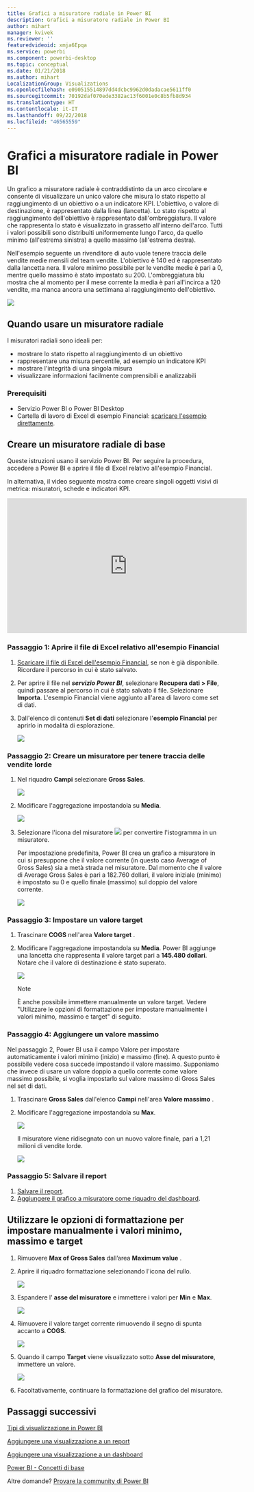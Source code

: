 ```yaml
---
title: Grafici a misuratore radiale in Power BI
description: Grafici a misuratore radiale in Power BI
author: mihart
manager: kvivek
ms.reviewer: ''
featuredvideoid: xmja6Epqa
ms.service: powerbi
ms.component: powerbi-desktop
ms.topic: conceptual
ms.date: 01/21/2018
ms.author: mihart
LocalizationGroup: Visualizations
ms.openlocfilehash: e090515514897dd4dcbc9962d0dadacae5611ff0
ms.sourcegitcommit: 70192daf070ede3382ac13f6001e0c8b5fb8d934
ms.translationtype: HT
ms.contentlocale: it-IT
ms.lasthandoff: 09/22/2018
ms.locfileid: "46565559"
---
```

# <a name="radial-gauge-charts-in-power-bi"></a>Grafici a misuratore radiale in Power BI
Un grafico a misuratore radiale è contraddistinto da un arco circolare e consente di visualizzare un unico valore che misura lo stato rispetto al raggiungimento di un obiettivo o a un indicatore KPI.  L'obiettivo, o valore di destinazione, è rappresentato dalla linea (lancetta). Lo stato rispetto al raggiungimento dell'obiettivo è rappresentato dall'ombreggiatura.  Il valore che rappresenta lo stato è visualizzato in grassetto all'interno dell'arco. Tutti i valori possibili sono distribuiti uniformemente lungo l'arco, da quello minimo (all'estrema sinistra) a quello massimo (all'estrema destra).

Nell'esempio seguente un rivenditore di auto vuole tenere traccia delle vendite medie mensili del team vendite. L'obiettivo è 140 ed è rappresentato dalla lancetta nera.  Il valore minimo possibile per le vendite medie è pari a 0, mentre quello massimo è stato impostato su 200.  L'ombreggiatura blu mostra che al momento per il mese corrente la media è pari all'incirca a 120 vendite, ma manca ancora una settimana al raggiungimento dell'obiettivo.

![](media/power-bi-visualization-radial-gauge-charts/gauge_m.png)

## <a name="when-to-use-a-radial-gauge"></a>Quando usare un misuratore radiale
I misuratori radiali sono ideali per:

* mostrare lo stato rispetto al raggiungimento di un obiettivo
* rappresentare una misura percentile, ad esempio un indicatore KPI
* mostrare l'integrità di una singola misura
* visualizzare informazioni facilmente comprensibili e analizzabili

### <a name="prerequisites"></a>Prerequisiti
 - Servizio Power BI o Power BI Desktop
 - Cartella di lavoro di Excel di esempio Financial: [scaricare l'esempio direttamente](http://go.microsoft.com/fwlink/?LinkID=521962).

## <a name="create-a-basic-radial-gauge"></a>Creare un misuratore radiale di base
Queste istruzioni usano il servizio Power BI. Per seguire la procedura, accedere a Power BI e aprire il file di Excel relativo all'esempio Financial.  

In alternativa, il video seguente mostra come creare singoli oggetti visivi di metrica: misuratori, schede e indicatori KPI.

<iframe width="560" height="315" src="https://www.youtube.com/embed/xmja6EpqaO0?list=PL1N57mwBHtN0JFoKSR0n-tBkUJHeMP2cP" frameborder="0" allowfullscreen></iframe>

### <a name="step-1-open-the-financial-sample-excel-file"></a>Passaggio 1: Aprire il file di Excel relativo all'esempio Financial
1. [Scaricare il file di Excel dell'esempio Financial](../sample-financial-download.md), se non è già disponibile. Ricordare il percorso in cui è stato salvato.

2. Per aprire il file nel ***servizio Power BI***, selezionare **Recupera dati \> File**, quindi passare al percorso in cui è stato salvato il file. Selezionare **Importa**. L'esempio Financial viene aggiunto all'area di lavoro come set di dati.

3. Dall'elenco di contenuti **Set di dati** selezionare l'**esempio Financial** per aprirlo in modalità di esplorazione.

    ![](media/power-bi-visualization-radial-gauge-charts/power-bi-dataset.png)

### <a name="step-2-create-a-gauge-to-track-gross-sales"></a>Passaggio 2: Creare un misuratore per tenere traccia delle vendite lorde
1. Nel riquadro **Campi** selezionare **Gross Sales**.
   
   ![](media/power-bi-visualization-radial-gauge-charts/grosssalesvalue_new.png)
2. Modificare l'aggregazione impostandola su **Media**.
   
   ![](media/power-bi-visualization-radial-gauge-charts/changetoaverage_new.png)
3. Selezionare l'icona del misuratore ![](media/power-bi-visualization-radial-gauge-charts/gaugeicon_new.png) per convertire l'istogramma in un misuratore.
   
   Per impostazione predefinita, Power BI crea un grafico a misuratore in cui si presuppone che il valore corrente (in questo caso Average of Gross Sales) sia a metà strada nel misuratore. Dal momento che il valore di Average Gross Sales è pari a 182.760 dollari, il valore iniziale (minimo) è impostato su 0 e quello finale (massimo) sul doppio del valore corrente.
   
   ![](media/power-bi-visualization-radial-gauge-charts/gauge_no_target.png)

### <a name="step-3-set-a-target-value"></a>Passaggio 3: Impostare un valore target
1. Trascinare **COGS** nell'area **Valore target** .
2. Modificare l'aggregazione impostandola su **Media**.
   Power BI aggiunge una lancetta che rappresenta il valore target pari a **145.480 dollari**. Notare che il valore di destinazione è stato superato.
   
   ![](media/power-bi-visualization-radial-gauge-charts/gaugeinprogress_new.png)
   
   > [!NOTE]
   > È anche possibile immettere manualmente un valore target.  Vedere "Utilizzare le opzioni di formattazione per impostare manualmente i valori minimo, massimo e target" di seguito.
   > 
   > 

### <a name="step-4-set-a-maximum-value"></a>Passaggio 4: Aggiungere un valore massimo
Nel passaggio 2, Power BI usa il campo Valore per impostare automaticamente i valori minimo (inizio) e massimo (fine).  A questo punto è possibile vedere cosa succede impostando il valore massimo.  Supponiamo che invece di usare un valore doppio a quello corrente come valore massimo possibile, si voglia impostarlo sul valore massimo di Gross Sales nel set di dati. 

1. Trascinare **Gross Sales** dall'elenco **Campi** nell'area **Valore massimo** .
2. Modificare l'aggregazione impostandola su **Max**.
   
   ![](media/power-bi-visualization-radial-gauge-charts/setmaximum_new.png)
   
   Il misuratore viene ridisegnato con un nuovo valore finale, pari a 1,21 milioni di vendite lorde.
   
   ![](media/power-bi-visualization-radial-gauge-charts/power-bi-final-gauge.png)

### <a name="step-5-save-your-report"></a>Passaggio 5: Salvare il report
1. [Salvare il report](../service-report-save.md).
2. [Aggiungere il grafico a misuratore come riquadro del dashboard](../consumer/end-user-tiles.md). 

## <a name="use-formatting-options-to-manually-set-minimum-maximum-and-target-values"></a>Utilizzare le opzioni di formattazione per impostare manualmente i valori minimo, massimo e target
1. Rimuovere **Max of Gross Sales** dall’area **Maximum value** .
2. Aprire il riquadro formattazione selezionando l'icona del rullo.
   
   ![](media/power-bi-visualization-radial-gauge-charts/power-bi-roller.png)
3. Espandere l’ **asse del misuratore** e immettere i valori per **Min** e **Max**.
   
    ![](media/power-bi-visualization-radial-gauge-charts/power-bi-gauge-axis.png)
4. Rimuovere il valore target corrente rimuovendo il segno di spunta accanto a **COGS**.
   
    ![](media/power-bi-visualization-radial-gauge-charts/pbi_remove_target.png)
5. Quando il campo **Target** viene visualizzato sotto **Asse del misuratore**, immettere un valore.
   
    ![](media/power-bi-visualization-radial-gauge-charts/power-bi-gauge-target.png)
6. Facoltativamente, continuare la formattazione del grafico del misuratore.

## <a name="next-steps"></a>Passaggi successivi
[Tipi di visualizzazione in Power BI](power-bi-visualization-types-for-reports-and-q-and-a.md)

[Aggiungere una visualizzazione a un report](power-bi-report-add-visualizations-i.md)

[Aggiungere una visualizzazione a un dashboard](../service-dashboard-pin-tile-from-report.md)

[Power BI - Concetti di base](../consumer/end-user-basic-concepts.md)

Altre domande? [Provare la community di Power BI](http://community.powerbi.com/)

